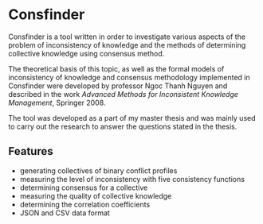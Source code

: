 Consfinder
==========
Consfinder is a tool written in order to investigate various aspects of the problem of inconsistency of knowledge and the methods of determining collective knowledge using consensus method.

The theoretical basis of this topic, as well as the formal models of inconsistency of knowledge and consensus methodology implemented in Consfinder were developed by professor Ngoc Thanh Nguyen and described in the work *Advanced Methods for Inconsistent Knowledge Management*, Springer 2008. 

The tool was developed as a part of my master thesis and was mainly used to carry out the research to answer the questions stated in the thesis.

Features
--------
* generating collectives of binary conflict profiles
* measuring the level of inconsistency with five consistency functions
* determining consensus for a collective
* measuring the quality of collective knowledge
* determining the correlation coefficients
* JSON and CSV data format
